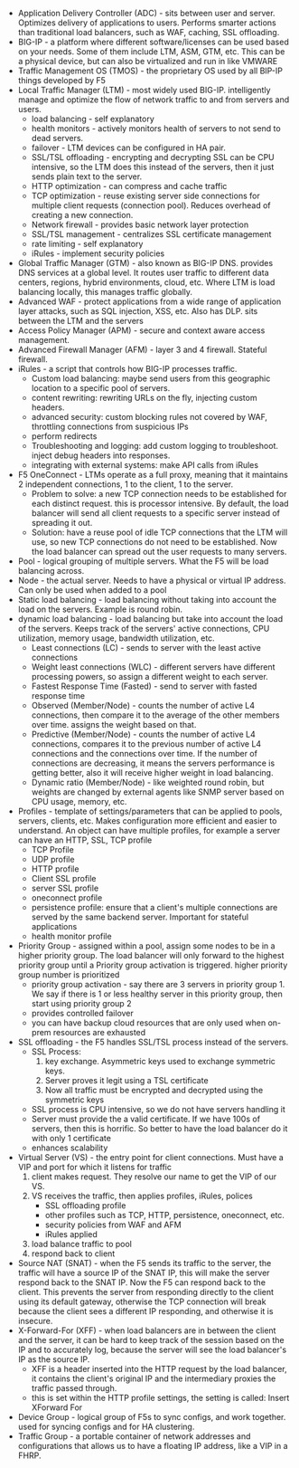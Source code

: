 - Application Delivery Controller (ADC) - sits between user and server. Optimizes delivery of applications to users. Performs smarter actions than traditional load balancers, such as WAF, caching, SSL offloading.
- BIG-IP - a platform where different software/licenses can be used based on your needs. Some of them include LTM, ASM, GTM, etc. This can be a physical device, but can also be virtualized and run in like VMWARE
- Traffic Management OS (TMOS) - the proprietary OS used by all BIP-IP things developed by F5
- Local Traffic Manager (LTM) - most widely used BIG-IP. intelligently manage and optimize the flow of network traffic to and from servers and users.
	- load balancing - self explanatory
	- health monitors - actively monitors health of servers to not send to dead servers.
	- failover - LTM devices can be configured in HA pair.
	- SSL/TSL offloading - encrypting and decrypting SSL can be CPU intensive, so the LTM does this instead of the servers, then it just sends plain text to the server.
	- HTTP optimization - can compress and cache traffic
	- TCP optimization - reuse existing server side connections for multiple client requests (connection pool). Reduces overhead of creating a new connection.
	- Network firewall - provides basic network layer protection
	- SSL/TSL management - centralizes SSL certificate management 
	- rate limiting - self explanatory
	- iRules - implement security policies
- Global Traffic Manager (GTM) - also known as BIG-IP DNS. provides DNS services at a global level. It routes user traffic to different data centers, regions, hybrid environments, cloud, etc. Where LTM is load balancing locally, this manages traffic globally.
- Advanced WAF - protect applications from a wide range of application layer attacks, such as SQL injection, XSS, etc. Also has DLP. sits between the LTM and the servers
- Access Policy Manager (APM) - secure and context aware access management.
- Advanced Firewall Manager (AFM) - layer 3 and 4 firewall. Stateful firewall.
- iRules - a script that controls how BIG-IP processes traffic. 
	- Custom load balancing: maybe send users from this geographic location to a specific pool of servers.
	- content rewriting: rewriting URLs on the fly, injecting custom headers.
	- advanced security: custom blocking rules not covered by WAF, throttling connections from suspicious IPs
	- perform redirects
	- Troubleshooting and logging: add custom logging to troubleshoot. inject debug headers into responses.
	- integrating with external systems: make API calls from iRules
- F5 OneConnect - LTMs operate as a full proxy, meaning that it maintains 2 independent connections, 1 to the client, 1 to the server. 
	- Problem to solve: a new TCP connection needs to be established for each distinct request. this is processor intensive. By default, the load balancer will send all client requests to a specific server instead of spreading it out.
	- Solution: have a reuse pool of idle TCP connections that the LTM will use, so new TCP connections do not need to be established. Now the load balancer can spread out the user requests to many servers.
- Pool - logical grouping of multiple servers. What the F5 will be load balancing across.
- Node - the actual server. Needs to have a physical or virtual IP address. Can only be used when added to a pool
- Static load balancing - load balancing without taking into account the load on the servers. Example is round robin.
- dynamic load balancing - load balancing but take into account the load of the servers. Keeps track of the servers' active connections, CPU utilization, memory usage, bandwidth utilization, etc. 
	- Least connections (LC) - sends to server with the least active connections
	- Weight least connections (WLC) - different servers have different processing powers, so assign a different weight to each server.
	- Fastest Response Time (Fasted) - send to server with fasted response time
	- Observed (Member/Node) - counts the number of active L4 connections, then compare it to the average of the other members over time. assigns the weight based on that.
	- Predictive (Member/Node) - counts the number of active L4 connections, compares it to the previous number of active L4 connections and the connections over time. If the number of connections are decreasing, it means the servers performance is getting better, also it will receive higher weight in load balancing.
	- Dynamic ratio (Member/Node) - like weighted round robin, but weights are changed by external agents like SNMP server based on CPU usage, memory, etc.
- Profiles - template of settings/parameters that can be applied to pools, servers, clients, etc. Makes configuration more efficient and easier to understand. An object can have multiple profiles, for example a server can have an HTTP, SSL, TCP profile
	- TCP Profile
	- UDP profile
	- HTTP profile
	- Client SSL profile
	- server SSL profile
	- oneconnect profile
	- persistence profile: ensure that a client's multiple connections are served by the same backend server. Important for stateful applications
	- health monitor profile
- Priority Group - assigned within a pool, assign some nodes to be in a higher priority group. The load balancer will only forward to the highest priority group until a Priority group activation is triggered. higher priority group number is prioritized
	- priority group activation - say there are 3 servers in priority group 1. We say if there is 1 or less healthy server in this priority group, then start using priority group 2
	- provides controlled failover
	- you can have backup cloud resources that are only used when on-prem resources are exhausted 
- SSL offloading - the F5 handles SSL/TSL process instead of the servers.
	- SSL Process:
		1. key exchange. Asymmetric keys used to exchange symmetric keys. 
		2. Server proves it legit using a TSL certificate
		3. Now all traffic must be encrypted and decrypted using the symmetric keys
	- SSL process is CPU intensive, so we do not have servers handling it
	- Server must provide the a valid certificate. If we have 100s of servers, then this is horrific. So better to have the load balancer do it with only 1 certificate
	- enhances scalability
- Virtual Server (VS) - the entry point for client connections. Must have a VIP and port for which it listens for traffic
	1. client makes request. They resolve our name to get the VIP of our VS.
	2. VS receives the traffic, then applies profiles, iRules, polices
		- SSL offloading profile
		- other profiles such as TCP, HTTP, persistence, oneconnect, etc.
		- security policies from WAF and AFM
		- iRules applied
	3. load balance traffic to pool
	4. respond back to client
- Source NAT (SNAT) - when the F5 sends its traffic to the server, the traffic will have a source IP of the SNAT IP, this will make the server respond back to the SNAT IP. Now the F5 can respond back to the client. This prevents the server from responding directly to the client using its default gateway, otherwise the TCP connection will break because the client sees a different IP responding, and otherwise it is insecure.
- X-Forward-For (XFF) - when load balancers are in between the client and the server, it can be hard to keep track of the session based on the IP and to accurately log, because the server will see the load balancer's IP as the source IP. 
	- XFF is a header inserted into the HTTP request by the load balancer, it contains the client's original IP and the intermediary proxies the traffic passed through.
	- this is set within the HTTP profile settings, the setting is called: Insert XForward For
- Device Group - logical group of F5s to sync configs, and work together. used for syncing configs and for HA clustering. 
- Traffic Group - a portable container of network addresses and configurations that allows us to have a floating IP address, like a VIP in a FHRP.